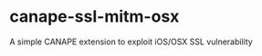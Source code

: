 canape-ssl-mitm-osx
===================

A simple CANAPE extension to exploit iOS/OSX SSL vulnerability
